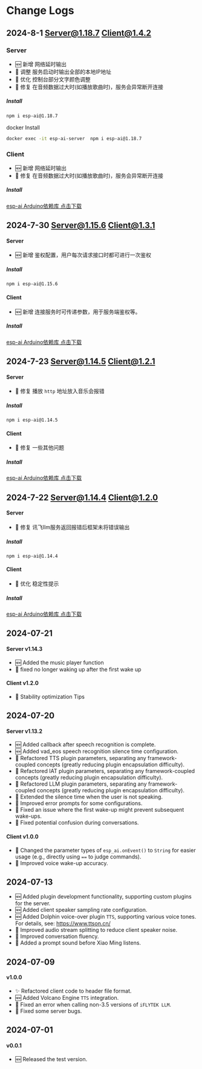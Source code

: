 # Change Logs

## 2024-8-1 Server@1.18.7 Client@1.4.2
### Server 

- 🆕 新增 网络延时输出  
- 🤔 调整 服务启动时输出全部的本地IP地址
- 💄 优化 控制台部分文字颜色调整
- 🐞 修复 在音频数据过大时(如播放歌曲时)，服务会异常断开连接  

##### Install

```bash
npm i esp-ai@1.18.7
```
docker Install
```bash
docker exec -it esp-ai-server  npm i esp-ai@1.18.7
```

### Client 

- 🆕 新增 网络延时输出
- 🐞 修复 在音频数据过大时(如播放歌曲时)，服务会异常断开连接  

##### Install
<a href="https://github.com/user-attachments/files/16454824/esp-ai-1.4.2.zip">esp-ai Arduino依赖库 点击下载</a>



## 2024-7-30 Server@1.15.6 Client@1.3.1 

#### Server 

- 🆕 新增 鉴权配置，用户每次请求接口时都可进行一次鉴权

##### Install

```
npm i esp-ai@1.15.6
```

#### Client 

- 🆕 新增 连接服务时可传递参数，用于服务端鉴权等。

##### Install
<a href="https://github.com/user-attachments/files/16422116/esp-ai-1.3.1.zip">esp-ai Arduino依赖库 点击下载</a>


## 2024-7-23 Server@1.14.5 Client@1.2.1 

#### Server 

- 🐞 修复 播放 `http` 地址放入音乐会报错 

##### Install

```
npm i esp-ai@1.14.5
```

#### Client 

- 🐞 修复 一些其他问题

##### Install
<a href="https://github.com/user-attachments/files/16347295/esp-ai-1.2.1.zip">esp-ai Arduino依赖库 点击下载</a>



## 2024-7-22 Server@1.14.4 Client@1.2.0 

#### Server

- 🐞 修复 讯飞llm服务返回报错后框架未将错误输出

##### Install


```
npm i esp-ai@1.14.4
```

#### Client

- 💄 优化 稳定性提示
 
##### Install
<a href="https://github.com/user-attachments/files/16323083/esp-ai-1.1.0.zip">esp-ai Arduino依赖库 点击下载</a>

## 2024-07-21 

#### Server v1.14.3

- 🆕 Added the music player function
- 🐞 fixed no longer waking up after the first wake up


#### Client v1.2.0

- 💄 Stability optimization Tips


## 2024-07-20

#### Server v1.13.2

- 🆕 Added callback after speech recognition is complete.
- 🆕 Added vad_eos speech recognition silence time configuration.
- 🤔 Refactored TTS plugin parameters, separating any framework-coupled concepts (greatly reducing plugin encapsulation difficulty).
- 🤔 Refactored IAT plugin parameters, separating any framework-coupled concepts (greatly reducing plugin encapsulation difficulty).
- 🤔 Refactored LLM plugin parameters, separating any framework-coupled concepts (greatly reducing plugin encapsulation difficulty).
- 🤔 Extended the silence time when the user is not speaking.
- 💄 Improved error prompts for some configurations.
- 🐞 Fixed an issue where the first wake-up might prevent subsequent wake-ups.
- 🐞 Fixed potential confusion during conversations.

#### Client v1.0.0

- 🤔 Changed the parameter types of `esp_ai.onEvent()` to `String` for easier usage (e.g., directly using `==` to judge commands).
- 💄 Improved voice wake-up accuracy.

## 2024-07-13

- 🆕 Added plugin development functionality, supporting custom plugins for the server.
- 🆕 Added client speaker sampling rate configuration.
- 🆕 Added Dolphin voice-over plugin `TTS`, supporting various voice tones. For details, see: https://www.ttson.cn/
- 💄 Improved audio stream splitting to reduce client speaker noise.
- 💄 Improved conversation fluency.
- 💄 Added a prompt sound before Xiao Ming listens.

## 2024-07-09

#### v1.0.0

- ✨ Refactored client code to header file format.
- 🆕 Added Volcano Engine `TTS` integration.
- 🐞 Fixed an error when calling non-3.5 versions of `iFLYTEK LLM`.
- 🐞 Fixed some server bugs.

## 2024-07-01

#### v0.0.1

- 🆕 Released the test version.